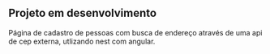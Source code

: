 ## Projeto em desenvolvimento
Página de cadastro de pessoas com busca de endereço através de uma api de cep externa, utlizando nest com angular.
